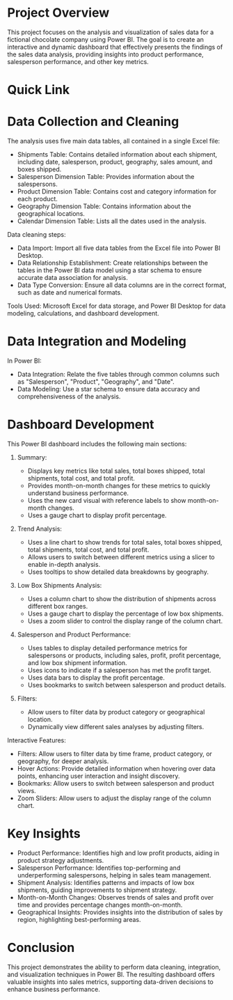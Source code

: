 # Project Overview
This project focuses on the analysis and visualization of sales data for a fictional chocolate company using Power BI. The goal is to create an interactive and dynamic dashboard that effectively presents the findings of the sales data analysis, providing insights into product performance, salesperson performance, and other key metrics.

# Quick Link


# Data Collection and Cleaning
The analysis uses five main data tables, all contained in a single Excel file:
- Shipments Table: Contains detailed information about each shipment, including date, salesperson, product, geography, sales amount, and boxes shipped.
- Salesperson Dimension Table: Provides information about the salespersons.
- Product Dimension Table: Contains cost and category information for each product.
- Geography Dimension Table: Contains information about the geographical locations.
- Calendar Dimension Table: Lists all the dates used in the analysis.

Data cleaning steps:
- Data Import: Import all five data tables from the Excel file into Power BI Desktop.
- Data Relationship Establishment: Create relationships between the tables in the Power BI data model using a star schema to ensure accurate data association for analysis.
- Data Type Conversion: Ensure all data columns are in the correct format, such as date and numerical formats.

Tools Used: Microsoft Excel for data storage, and Power BI Desktop for data modeling, calculations, and dashboard development.

# Data Integration and Modeling
In Power BI:
- Data Integration: Relate the five tables through common columns such as "Salesperson", "Product", "Geography", and "Date".
- Data Modeling: Use a star schema to ensure data accuracy and comprehensiveness of the analysis.

# Dashboard Development
This Power BI dashboard includes the following main sections:
1. Summary:
   - Displays key metrics like total sales, total boxes shipped, total shipments, total cost, and total profit.
   - Provides month-on-month changes for these metrics to quickly understand business performance.
   - Uses the new card visual with reference labels to show month-on-month changes.
   - Uses a gauge chart to display profit percentage.

2. Trend Analysis:
   - Uses a line chart to show trends for total sales, total boxes shipped, total shipments, total cost, and total profit.
   - Allows users to switch between different metrics using a slicer to enable in-depth analysis.
   - Uses tooltips to show detailed data breakdowns by geography.

3. Low Box Shipments Analysis:
   - Uses a column chart to show the distribution of shipments across different box ranges.
   - Uses a gauge chart to display the percentage of low box shipments.
   - Uses a zoom slider to control the display range of the column chart.

4. Salesperson and Product Performance:
   - Uses tables to display detailed performance metrics for salespersons or products, including sales, profit, profit percentage, and low box shipment information.
   - Uses icons to indicate if a salesperson has met the profit target.
   - Uses data bars to display the profit percentage.
   - Uses bookmarks to switch between salesperson and product details.

5. Filters:
   - Allow users to filter data by product category or geographical location.
   - Dynamically view different sales analyses by adjusting filters.

Interactive Features:
- Filters: Allow users to filter data by time frame, product category, or geography, for deeper analysis.
- Hover Actions: Provide detailed information when hovering over data points, enhancing user interaction and insight discovery.
- Bookmarks: Allow users to switch between salesperson and product views.
- Zoom Sliders: Allow users to adjust the display range of the column chart.

# Key Insights
- Product Performance: Identifies high and low profit products, aiding in product strategy adjustments.
- Salesperson Performance: Identifies top-performing and underperforming salespersons, helping in sales team management.
- Shipment Analysis: Identifies patterns and impacts of low box shipments, guiding improvements to shipment strategy.
- Month-on-Month Changes: Observes trends of sales and profit over time and provides percentage changes month-on-month.
- Geographical Insights: Provides insights into the distribution of sales by region, highlighting best-performing areas.

# Conclusion
This project demonstrates the ability to perform data cleaning, integration, and visualization techniques in Power BI. The resulting dashboard offers valuable insights into sales metrics, supporting data-driven decisions to enhance business performance.